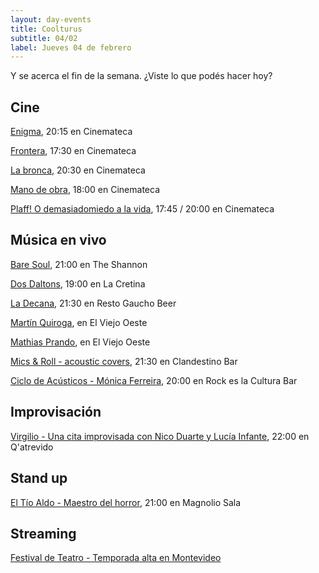 ```yaml
---
layout: day-events
title: Coolturus
subtitle: 04/02
label: Jueves 04 de febrero
---
```

Y se acerca el fin de la semana. ¿Viste lo que podés hacer hoy?

## Cine

[Enigma](https://cinemateca.org.uy/peliculas/225), 20:15 en Cinemateca

[Frontera](https://cinemateca.org.uy/peliculas/782), 17:30 en Cinemateca

[La bronca](https://cinemateca.org.uy/peliculas/945), 20:30 en Cinemateca

[Mano de obra](https://cinemateca.org.uy/peliculas/959), 18:00 en Cinemateca

[Plaff! O demasiadomiedo a la vida](https://cinemateca.org.uy/peliculas/1089), 17:45 / 20:00 en Cinemateca

## Música en vivo

[Bare Soul](https://instagram.com/theshannonuy?igshid=yjdug4u5k9s0), 21:00 en The Shannon

[Dos Daltons](https://instagram.com/lacretinacasa?igshid=nrtucgnc6eso), 19:00 en La Cretina

[La Decana](https://instagram.com/restogauchobeer?igshid=bth137c08iyv), 21:30 en Resto Gaucho Beer

[Martín Quiroga](https://instagram.com/viejooeste.prado?igshid=11rsgnlou42g5), en El Viejo Oeste

[Mathias Prando](https://instagram.com/viejooeste.prado?igshid=11rsgnlou42g5), en El Viejo Oeste

[Mics & Roll - acoustic covers](https://instagram.com/clandestino__bar?igshid=mze5rflfmmi4), 21:30 en Clandestino Bar

[Ciclo de Acústicos - Mónica Ferreira](https://instagram.com/rockeslaculturabar?igshid=8jjuuew9mw3m), 20:00 en Rock es la Cultura Bar

## Improvisación

[Virgilio - Una cita improvisada con Nico Duarte y Lucía Infante](https://instagram.com/qatrevido?igshid=8bj6dzn4g7aj), 22:00 en Q'atrevido

## Stand up

[El Tío Aldo - Maestro del horror](https://magnoliosala.uy/evento/el-tio-aldo_4), 21:00 en Magnolio Sala

## Streaming

[Festival de Teatro - Temporada alta en Montevideo](https://salaverdi.montevideo.gub.uy/teatro/temporada-2021-estela-medina-0/festival-temporada-alta-de-girona-2021)

